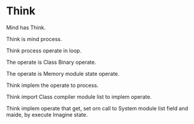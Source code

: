 # Think

Mind has Think.

Think is mind process.

Think process operate in loop.

The operate is Class Binary operate.

The operate is Memory module state operate.

Think implem the operate to process.

Think import Class compiler module list to implem operate.

Think implem operate that get, set orn call to System module list field and maide,
by execute Imagine state.